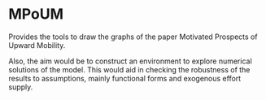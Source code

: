 # MPoUM

Provides the tools to draw the graphs of the paper Motivated Prospects of Upward Mobility. 

Also, the aim would be to construct an environment to explore numerical solutions of the model. This would aid in checking the robustness of the results to assumptions, mainly functional forms and exogenous effort supply. 
